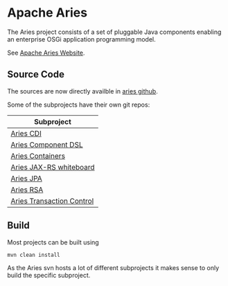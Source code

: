# Apache Aries

The Aries project consists of a set of pluggable Java components enabling an enterprise OSGi application programming
model.

See [Apache Aries Website](http://aries.apache.org/).

## Source Code

The sources are now directly availble in [aries github](https://github.com/apache/aries).

Some of the subprojects have their own git repos:

| Subproject |
| ---------- |
| [Aries CDI](https://github.com/apache/aries-cdi) |
| [Aries Component DSL](https://github.com/apache/aries-component-dsl) |
| [Aries Containers](https://github.com/apache/aries-containers) |
| [Aries JAX-RS whiteboard](https://github.com/apache/aries-jax-rs-whiteboard) |
| [Aries JPA](https://github.com/apache/aries-jpa) |
| [Aries RSA](https://github.com/apache/aries-rsa) |
| [Aries Transaction Control](https://github.com/apache/aries-tx-control) |

## Build

Most projects can be built using

    mvn clean install

As the Aries svn hosts a lot of different subprojects it makes sense to only
build the specific subproject. 
